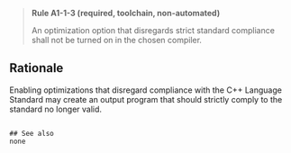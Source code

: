 > **Rule A1-1-3 (required, toolchain, non-automated)**
>
> An optimization option that disregards strict standard compliance shall
> not be turned on in the chosen compiler.

## Rationale

Enabling optimizations that disregard compliance with the C++ Language Standard
may create an output program that should strictly comply to the standard no longer
valid.

```

## See also
none

```
